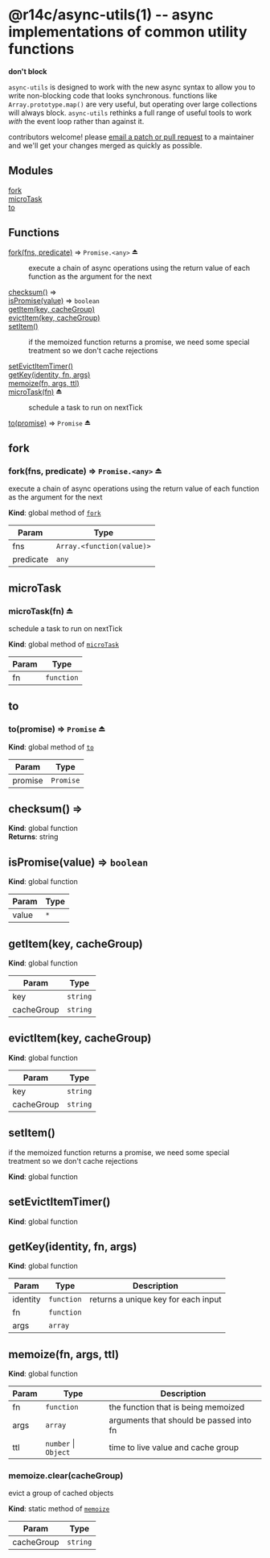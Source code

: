 # @r14c/async-utils(1) -- async implementations of common utility functions

**don't block**

`async-utils` is designed to work with the new async syntax to allow you to write non-blocking
code that looks synchronous. functions like `Array.prototype.map()` are very useful, but
operating over large collections will always block. `async-utils` rethinks a full range of
useful tools to work *with* the event loop rather than against it.

contributors welcome! please [email a patch or pull request](https://git-send-email.io/) to a
maintainer and we'll get your changes merged as quickly as possible.

## Modules

<dl>
<dt><a href="#module_fork">fork</a></dt>
<dd></dd>
<dt><a href="#module_microTask">microTask</a></dt>
<dd></dd>
<dt><a href="#module_to">to</a></dt>
<dd></dd>
</dl>

## Functions

<dl>
<dt><a href="#exp_module_fork--fork">fork(fns, predicate)</a> ⇒ <code>Promise.&lt;any&gt;</code> ⏏</dt>
<dd><p>execute a chain of async operations using the return value of each function
as the argument for the next</p>
</dd>
<dt><a href="#checksum">checksum()</a> ⇒</dt>
<dd></dd>
<dt><a href="#isPromise">isPromise(value)</a> ⇒ <code>boolean</code></dt>
<dd></dd>
<dt><a href="#getItem">getItem(key, cacheGroup)</a></dt>
<dd></dd>
<dt><a href="#evictItem">evictItem(key, cacheGroup)</a></dt>
<dd></dd>
<dt><a href="#setItem">setItem()</a></dt>
<dd><p>if the memoized function returns a promise, we need some special treatment so
we don&#39;t cache rejections</p>
</dd>
<dt><a href="#setEvictItemTimer">setEvictItemTimer()</a></dt>
<dd></dd>
<dt><a href="#getKey">getKey(identity, fn, args)</a></dt>
<dd></dd>
<dt><a href="#memoize">memoize(fn, args, ttl)</a></dt>
<dd></dd>
<dt><a href="#exp_module_microTask--microTask">microTask(fn)</a> ⏏</dt>
<dd><p>schedule a task to run on nextTick</p>
</dd>
<dt><a href="#exp_module_to--to">to(promise)</a> ⇒ <code>Promise</code> ⏏</dt>
<dd></dd>
</dl>

<a name="module_fork"></a>

## fork
<a name="exp_module_fork--fork"></a>

### fork(fns, predicate) ⇒ <code>Promise.&lt;any&gt;</code> ⏏
execute a chain of async operations using the return value of each function
as the argument for the next

**Kind**: global method of [<code>fork</code>](#module_fork)  

| Param | Type |
| --- | --- |
| fns | <code>Array.&lt;function(value)&gt;</code> | 
| predicate | <code>any</code> | 

<a name="module_microTask"></a>

## microTask
<a name="exp_module_microTask--microTask"></a>

### microTask(fn) ⏏
schedule a task to run on nextTick

**Kind**: global method of [<code>microTask</code>](#module_microTask)  

| Param | Type |
| --- | --- |
| fn | <code>function</code> | 

<a name="module_to"></a>

## to
<a name="exp_module_to--to"></a>

### to(promise) ⇒ <code>Promise</code> ⏏
**Kind**: global method of [<code>to</code>](#module_to)  

| Param | Type |
| --- | --- |
| promise | <code>Promise</code> | 

<a name="checksum"></a>

## checksum() ⇒
**Kind**: global function  
**Returns**: string  
<a name="isPromise"></a>

## isPromise(value) ⇒ <code>boolean</code>
**Kind**: global function  

| Param | Type |
| --- | --- |
| value | <code>\*</code> | 

<a name="getItem"></a>

## getItem(key, cacheGroup)
**Kind**: global function  

| Param | Type |
| --- | --- |
| key | <code>string</code> | 
| cacheGroup | <code>string</code> | 

<a name="evictItem"></a>

## evictItem(key, cacheGroup)
**Kind**: global function  

| Param | Type |
| --- | --- |
| key | <code>string</code> | 
| cacheGroup | <code>string</code> | 

<a name="setItem"></a>

## setItem()
if the memoized function returns a promise, we need some special treatment so
we don't cache rejections

**Kind**: global function  
<a name="setEvictItemTimer"></a>

## setEvictItemTimer()
**Kind**: global function  
<a name="getKey"></a>

## getKey(identity, fn, args)
**Kind**: global function  

| Param | Type | Description |
| --- | --- | --- |
| identity | <code>function</code> | returns a unique key for each input |
| fn | <code>function</code> |  |
| args | <code>array</code> |  |

<a name="memoize"></a>

## memoize(fn, args, ttl)
**Kind**: global function  

| Param | Type | Description |
| --- | --- | --- |
| fn | <code>function</code> | the function that is being memoized |
| args | <code>array</code> | arguments that should be passed into fn |
| ttl | <code>number</code> \| <code>Object</code> | time to live value and cache group |

<a name="memoize.clear"></a>

### memoize.clear(cacheGroup)
evict a group of cached objects

**Kind**: static method of [<code>memoize</code>](#memoize)  

| Param | Type |
| --- | --- |
| cacheGroup | <code>string</code> | 

